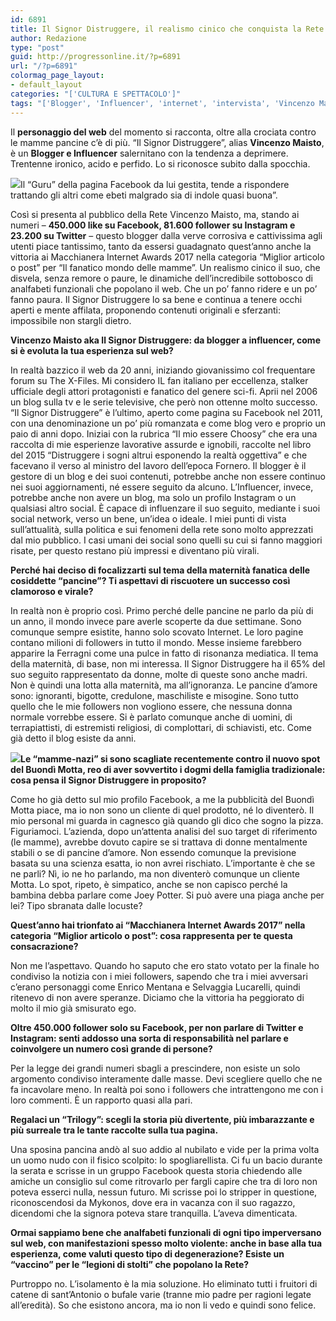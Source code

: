 ```yaml
---
id: 6891
title: Il Signor Distruggere, il realismo cinico che conquista la Rete
author: Redazione
type: "post"
guid: http://progressonline.it/?p=6891
url: "/?p=6891"
colormag_page_layout:
- default_layout
categories: "['CULTURA E SPETTACOLO']"
tags: "['Blogger', 'Influencer', 'internet', 'intervista', 'Vincenzo Maisto', 'web']"
---
```


Il **personaggio del web** del momento si racconta, oltre alla crociata contro le mamme pancine c’è di più. “Il Signor Distruggere”, alias **Vincenzo Maisto**, è un **Blogger e Influencer** salernitano con la tendenza a deprimere. Trentenne ironico, acido e perfido. Lo si riconosce subito dalla spocchia.

![](https://progressonline.it/wp-content/uploads/2017/10/DSC_6777-300x300.jpg)Il “Guru” della pagina Facebook da lui gestita, tende a rispondere trattando gli altri come ebeti malgrado sia di indole quasi buona”.

Così si presenta al pubblico della Rete Vincenzo Maisto, ma, stando ai numeri – **450.000 like su Facebook, 81.600 follower su Instagram e 23.200 su Twitter** – questo blogger dalla verve corrosiva e cattivissima agli utenti piace tantissimo, tanto da essersi guadagnato quest’anno anche la vittoria ai Macchianera Internet Awards 2017 nella categoria “Miglior articolo o post” per “Il fanatico mondo delle mamme”. Un realismo cinico il suo, che disvela, senza remore o paure, le dinamiche dell’incredibile sottobosco di analfabeti funzionali che popolano il web. Che un po’ fanno ridere e un po’ fanno paura. Il Signor Distruggere lo sa bene e continua a tenere occhi aperti e mente affilata, proponendo contenuti originali e sferzanti: impossibile non stargli dietro.

**Vincenzo Maisto aka Il Signor Distruggere: da blogger a influencer, come si è evoluta la tua esperienza sul web?**

In realtà bazzico il web da 20 anni, iniziando giovanissimo col frequentare forum su The X-Files. Mi considero IL fan italiano per eccellenza, stalker ufficiale degli attori protagonisti e fanatico del genere sci-fi. Aprii nel 2006 un blog sulla tv e le serie televisive, che però non ottenne molto successo. “Il Signor Distruggere” è l’ultimo, aperto come pagina su Facebook nel 2011, con una denominazione un po’ più romanzata e come blog vero e proprio un paio di anni dopo. Iniziai con la rubrica “Il mio essere Choosy” che era una raccolta di mie esperienze lavorative assurde e ignobili, raccolte nel libro del 2015 “Distruggere i sogni altrui esponendo la realtà oggettiva” e che facevano il verso al ministro del lavoro dell’epoca Fornero. Il blogger è il gestore di un blog e dei suoi contenuti, potrebbe anche non essere continuo nei suoi aggiornamenti, né essere seguito da alcuno. L’Influencer, invece, potrebbe anche non avere un blog, ma solo un profilo Instagram o un qualsiasi altro social. È capace di influenzare il suo seguito, mediante i suoi social network, verso un bene, un’idea o ideale. I miei punti di vista sull’attualità, sulla politica e sui fenomeni della rete sono molto apprezzati dal mio pubblico. I casi umani dei social sono quelli su cui si fanno maggiori risate, per questo restano più impressi e diventano più virali.

**Perché hai deciso di focalizzarti sul tema della maternità fanatica delle cosiddette “pancine”? Ti aspettavi di riscuotere un successo così clamoroso e virale?**

In realtà non è proprio così. Primo perché delle pancine ne parlo da più di un anno, il mondo invece pare averle scoperte da due settimane. Sono comunque sempre esistite, hanno solo scovato Internet. Le loro pagine contano milioni di followers in tutto il mondo. Messe insieme farebbero apparire la Ferragni come una pulce in fatto di risonanza mediatica. Il tema della maternità, di base, non mi interessa. Il Signor Distruggere ha il 65% del suo seguito rappresentato da donne, molte di queste sono anche madri. Non è quindi una lotta alla maternità, ma all’ignoranza. Le pancine d’amore sono: ignoranti, bigotte, credulone, maschiliste e misogine. Sono tutto quello che le mie followers non vogliono essere, che nessuna donna normale vorrebbe essere. Si è parlato comunque anche di uomini, di terrapiattisti, di estremisti religiosi, di complottari, di schiavisti, etc. Come già detto il blog esiste da anni.

**![](https://progressonline.it/wp-content/uploads/2017/10/foto-1-285x300.jpg)Le “mamme-nazi” si sono scagliate recentemente contro il nuovo spot del Buondì Motta, reo di aver sovvertito i dogmi della famiglia tradizionale: cosa pensa il Signor Distruggere in proposito?**

 Come ho già detto sul mio profilo Facebook, a me la pubblicità del Buondì Motta piace, ma io non sono un cliente di quel prodotto, né lo diventerò. Il mio personal mi guarda in cagnesco già quando gli dico che sogno la pizza. Figuriamoci. L’azienda, dopo un’attenta analisi del suo target di riferimento (le mamme), avrebbe dovuto capire se si trattava di donne mentalmente stabili o se di pancine d’amore. Non essendo comunque la previsione basata su una scienza esatta, io non avrei rischiato. L’importante è che se ne parli? Nì, io ne ho parlando, ma non diventerò comunque un cliente Motta. Lo spot, ripeto, è simpatico, anche se non capisco perché la bambina debba parlare come Joey Potter. Si può avere una piaga anche per lei? Tipo sbranata dalle locuste?

**Quest’anno hai trionfato ai “Macchianera Internet Awards 2017” nella categoria “Miglior articolo o post”: cosa rappresenta per te questa consacrazione?**

 Non me l’aspettavo. Quando ho saputo che ero stato votato per la finale ho condiviso la notizia con i miei followers, sapendo che tra i miei avversari c’erano personaggi come Enrico Mentana e Selvaggia Lucarelli, quindi ritenevo di non avere speranze. Diciamo che la vittoria ha peggiorato di molto il mio già smisurato ego.

**Oltre 450.000 follower solo su Facebook, per non parlare di Twitter e Instagram: senti addosso una sorta di responsabilità nel parlare e coinvolgere un numero così grande di persone?**

Per la legge dei grandi numeri sbagli a prescindere, non esiste un solo argomento condiviso interamente dalle masse. Devi scegliere quello che ne fa incavolare meno. In realtà poi sono i followers che intrattengono me con i loro commenti. È un rapporto quasi alla pari.

**Regalaci un “Trilogy”: scegli la storia più divertente, più imbarazzante e più surreale tra le tante raccolte sulla tua pagina.**

Una sposina pancina andò al suo addio al nubilato e vide per la prima volta un uomo nudo con il fisico scolpito: lo spogliarellista. Ci fu un bacio durante la serata e scrisse in un gruppo Facebook questa storia chiedendo alle amiche un consiglio sul come ritrovarlo per fargli capire che tra di loro non poteva esserci nulla, nessun futuro. Mi scrisse poi lo stripper in questione, riconoscendosi da Mykonos, dove era in vacanza con il suo ragazzo, dicendomi che la signora poteva stare tranquilla. L’aveva dimenticata.

**Ormai sappiamo bene che analfabeti funzionali di ogni tipo imperversano sul web, con manifestazioni spesso molto violente: anche in base alla tua esperienza, come valuti questo tipo di degenerazione? Esiste un “vaccino” per le “legioni di stolti” che popolano la Rete?**

Purtroppo no. L’isolamento è la mia soluzione. Ho eliminato tutti i fruitori di catene di sant’Antonio o bufale varie (tranne mio padre per ragioni legate all’eredità). So che esistono ancora, ma io non li vedo e quindi sono felice.